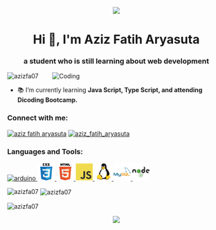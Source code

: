 <p align="center">
    <img src="https://capsule-render.vercel.app/api?type=waving&color=gradient&height=200&section=header&text=Hello%20World&fontSize=50&animation=fadeIn&DescAlign=50&fontAlignY=40"/>
</p>
  
<h1 align="center">Hi 👋, I'm Aziz Fatih Aryasuta</h1>
<h3 align="center">a student who is still learning about web development</h3>
<img align="right" alt="Coding" width="400" src="https://media0.giphy.com/media/qgQUggAC3Pfv687qPC/giphy.gif?cid=ecf05e473me48ju6dufssvustdouwfhzwu7e3yxhd7rtmtu6&ep=v1_gifs_search&rid=giphy.gif&ct=g">

<p align="left"> <img src="https://komarev.com/ghpvc/?username=azizfa07&label=Profile%20views&color=0e75b6&style=flat" alt="azizfa07" /> </p>

- 📚 I’m currently learning **Java Script, Type Script, and attending Dicoding Bootcamp.**

<h3 align="left">Connect with me:</h3>
<p align="left">
<a href="https://fb.com/aziz fatih aryasuta" target="blank"><img align="center" src="https://raw.githubusercontent.com/rahuldkjain/github-profile-readme-generator/master/src/images/icons/Social/facebook.svg" alt="aziz fatih aryasuta" height="30" width="40" /></a>
<a href="https://instagram.com/aziz_fatih_aryasuta" target="blank"><img align="center" src="https://raw.githubusercontent.com/rahuldkjain/github-profile-readme-generator/master/src/images/icons/Social/instagram.svg" alt="aziz_fatih_aryasuta" height="30" width="40" /></a>
</p>

<h3 align="left">Languages and Tools:</h3>
<p align="left"> <a href="https://www.arduino.cc/" target="_blank" rel="noreferrer"> <img src="https://cdn.worldvectorlogo.com/logos/arduino-1.svg" alt="arduino" width="40" height="40"/> </a> <a href="https://www.w3schools.com/css/" target="_blank" rel="noreferrer"> <img src="https://raw.githubusercontent.com/devicons/devicon/master/icons/css3/css3-original-wordmark.svg" alt="css3" width="40" height="40"/> </a> <a href="https://www.w3.org/html/" target="_blank" rel="noreferrer"> <img src="https://raw.githubusercontent.com/devicons/devicon/master/icons/html5/html5-original-wordmark.svg" alt="html5" width="40" height="40"/> </a> <a href="https://developer.mozilla.org/en-US/docs/Web/JavaScript" target="_blank" rel="noreferrer"> <img src="https://raw.githubusercontent.com/devicons/devicon/master/icons/javascript/javascript-original.svg" alt="javascript" width="40" height="40"/> </a> <a href="https://www.linux.org/" target="_blank" rel="noreferrer"> <img src="https://raw.githubusercontent.com/devicons/devicon/master/icons/linux/linux-original.svg" alt="linux" width="40" height="40"/> </a> <a href="https://www.mysql.com/" target="_blank" rel="noreferrer"> <img src="https://raw.githubusercontent.com/devicons/devicon/master/icons/mysql/mysql-original-wordmark.svg" alt="mysql" width="40" height="40"/> </a> <a href="https://nodejs.org" target="_blank" rel="noreferrer"> <img src="https://raw.githubusercontent.com/devicons/devicon/master/icons/nodejs/nodejs-original-wordmark.svg" alt="nodejs" width="40" height="40"/> </a> </p>

<p><img align="left" src="https://github-readme-stats.vercel.app/api/top-langs?username=azizfa07&show_icons=true&locale=en&layout=compact" alt="azizfa07" /></p>

<p>&nbsp;<img align="center" src="https://github-readme-stats.vercel.app/api?username=azizfa07&show_icons=true&locale=en" alt="azizfa07" /></p>

<p><img align="center" src="https://github-readme-streak-stats.herokuapp.com/?user=azizfa07&" alt="azizfa07" /></p>

<p align="center">
    <img src="https://capsule-render.vercel.app/api?type=waving&color=gradient&height=200&section=footer&text=See%20you%20👋&fontSize=50&animation=fadeIn&DescAlign=50&fontAlignY=70" />
</p>
